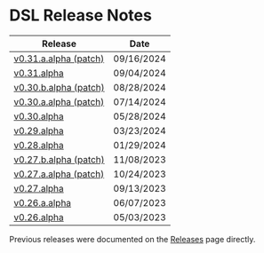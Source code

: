 # DSL Release Notes

| Release                                                     | Date        |
| ----------------------------------------------------------- | ----------- |
| [v0.31.a.alpha (patch)](/Release%20Notes/v0.31.a.alpha.md)  | 09/16/2024  |
| [v0.31.alpha](/Release%20Notes/v0.3`.alpha.md)              | 09/04/2024  |
| [v0.30.b.alpha (patch)](/Release%20Notes/v0.30.b.alpha.md)  | 08/28/2024  |
| [v0.30.a.alpha (patch)](/Release%20Notes/v0.30.a.alpha.md)  | 07/14/2024  |
| [v0.30.alpha](/Release%20Notes/v0.30.alpha.md)              | 05/28/2024  |
| [v0.29.alpha](/Release%20Notes/v0.29.alpha.md)              | 03/23/2024  |
| [v0.28.alpha](/Release%20Notes/v0.28.alpha.md)              | 01/29/2024  |
| [v0.27.b.alpha (patch)](/Release%20Notes/v0.27.b.alpha.md)  | 11/08/2023  |
| [v0.27.a.alpha (patch)](/Release%20Notes/v0.27.a.alpha.md)  | 10/24/2023  |
| [v0.27.alpha](/Release%20Notes/v0.27.alpha.md)              | 09/13/2023  |
| [v0.26.a.alpha](/Release%20Notes/v0.26.a.alpha.md)          | 06/07/2023  |
| [v0.26.alpha](/Release%20Notes/v0.26.alpha.md)              | 05/03/2023  |

Previous releases were documented on the [Releases](https://github.com/prominenceai/deepstream-services-library/releases) page directly.
